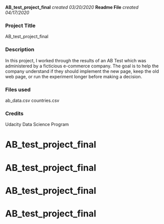 **AB_test_project_final** *created 03/20/2020*
**Readme File** *created 04/17/2020*

### Project Title
AB_test_project_final

### Description
In this project, I worked through the results of an AB Test which was administered by a ficticious e-commerce company.  The goal is to help the company understand if they should implement the new page, keep the old web page, or run the experiment longer before making a decision.

### Files used
ab_data.csv
countries.csv


### Credits
Udacity Data Science Program
# AB_test_project_final
# AB_test_project_final
# AB_test_project_final
# AB_test_project_final
